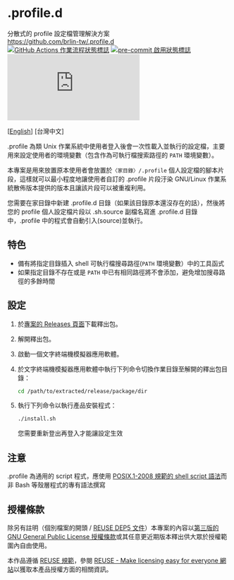 # .profile.d

分散式的 profile 設定檔管理解決方案  
<https://github.com/brlin-tw/.profile.d>  
[![GitHub Actions 作業流程狀態標誌](https://github.com/brlin-tw/.profile.d/actions/workflows/check-potential-problems.yml/badge.svg "GitHub Actions 作業流程狀態")](https://github.com/brlin-tw/.profile.d/actions/workflows/check-potential-problems.yml) [![pre-commit 啟用狀態標誌](https://img.shields.io/badge/pre--commit-enabled-brightgreen?logo=pre-commit&logoColor=white "本專案使用 pre-commit 框架檢查潛在問題")](https://pre-commit.com/) [![REUSE 規範遵循狀態標誌](https://api.reuse.software/badge/github.com/brlin-tw/.profile.d "本專案遵循 REUSE 規範以減少軟體授權成本")](https://api.reuse.software/info/github.com/brlin-tw/.profile.d)

\[[English](README.md)\] \[台灣中文\]

.profile 為類 Unix 作業系統中使用者登入後會一次性載入並執行的設定檔，主要用來設定使用者的環境變數（包含作為可執行檔搜索路徑的 `PATH` 環境變數）。

本專案是用來放置原本使用者會放置於`〈家目錄〉/.profile` 個人設定檔的腳本片段，這樣就可以最小程度地讓使用者自訂的 .profile 片段汙染 GNU/Linux 作業系統散佈版本提供的版本且讓該片段可以被重複利用。

您需要在家目錄中新建 .profile.d 目錄（如果該目錄原本還沒存在的話），然後將您的 profile 個人設定檔片段以 .sh.source 副檔名寫進 .profile.d 目錄中，.profile 中的程式會自動引入(source)並執行。

## 特色

* 備有將指定目錄插入 shell 可執行檔搜尋路徑(`PATH` 環境變數）中的工具函式
* 如果指定目錄不存在或是 `PATH` 中已有相同路徑將不會添加，避免增加搜尋路徑的多餘時間

## 設定

1. 於[專案的 Releases 頁面](https://github.com/brlin-tw/.profile.d/releases)下載釋出包。
1. 解開釋出包。
1. 啟動一個文字終端機模擬器應用軟體。
1. 於文字終端機模擬器應用軟體中執行下列命令切換作業目錄至解開的釋出包目錄：

    ```bash
    cd /path/to/extracted/release/package/dir
    ```

1. 執行下列命令以執行產品安裝程式：

    ```bash
    ./install.sh
    ```

    您需要重新登出再登入才能讓設定生效

## 注意

.profile 為通用的 script 程式，應使用 [POSIX.1-2008 規範的 shell script 語法](http://pubs.opengroup.org/onlinepubs/9699919799/utilities/V3_chap02.html)而非 Bash 等殼層程式的專有語法撰寫

## 授權條款

除另有註明（個別檔案的開頭 / [REUSE DEP5 文件](.reuse/dep5)）本專案的內容以[第三版的 GNU General Public License 授權條款](https://www.gnu.org/licenses/gpl-3.0.html.en)或其任意更近期版本釋出供大眾於授權範圍內自由使用。

本作品遵循 [REUSE 規範](https://reuse.software/spec/)，參閱 [REUSE - Make licensing easy for everyone 網站](https://reuse.software/)以獲取本產品授權方面的相關資訊。
